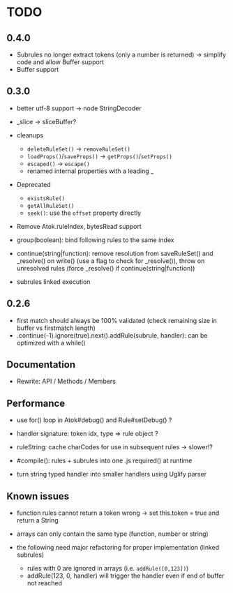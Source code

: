 # TODO

## 0.4.0

* Subrules no longer extract tokens (only a number is returned) -> simplify code and allow Buffer support
* Buffer support

## 0.3.0

* better utf-8 support -> node StringDecoder
* _slice -> sliceBuffer?
* cleanups
  * `deleteRuleSet()` -> `removeRuleSet()`
  * `loadProps()`/`saveProps()` -> `getProps()`/`setProps()`
  * `escaped()` -> `escape()`
  * renamed internal properties with a leading _
* Deprecated
  * `existsRule()`
  * `getAllRuleSet()`
  * `seek()`: use the `offset` property directly

* Remove Atok.ruleIndex, bytesRead support
* group(boolean): bind following rules to the same index
* continue(string|function): remove resolution from saveRuleSet() and _resolve() on write() (use a flag to check for _resolve()), throw on unresolved rules (force _resolve() if continue(string|function))
* subrules linked execution


## 0.2.6

* first match should always be 100% validated (check remaining size in buffer vs firstmatch length)
* .continue(-1).ignore(true).next().addRule(subrule, handler): can be optimized with a while()


## Documentation

* Rewrite: API / Methods / Members


## Performance

* use for() loop in Atok#debug() and Rule#setDebug() ?

* handler signature: token idx, type => rule object ?
* ruleString: cache charCodes for use in subsequent rules -> slower!?
* #compile(): rules + subrules into one .js required() at runtime
* turn string typed handler into smaller handlers using Uglify parser


## Known issues

* function rules cannot return a token
	wrong -> set this.token = true and return a String

* arrays can only contain the same type (function, number or string)
* the following need major refactoring for proper implementation (linked subrules)
	* rules with 0 are ignored in arrays (i.e. `addRule([0,123])`)
	* addRule(123, 0, handler) will trigger the handler even if end of buffer not reached